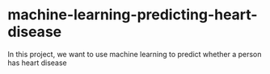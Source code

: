 # machine-learning-predicting-heart-disease
In this project, we want to use machine learning to predict whether a person has heart disease
